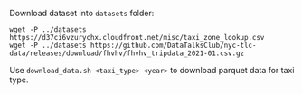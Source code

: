 Download dataset into `datasets` folder:

```
wget -P ../datasets https://d37ci6vzurychx.cloudfront.net/misc/taxi_zone_lookup.csv
wget -P ../datasets https://github.com/DataTalksClub/nyc-tlc-data/releases/download/fhvhv/fhvhv_tripdata_2021-01.csv.gz
```

Use `download_data.sh <taxi_type> <year>` to download parquet data for taxi type.
